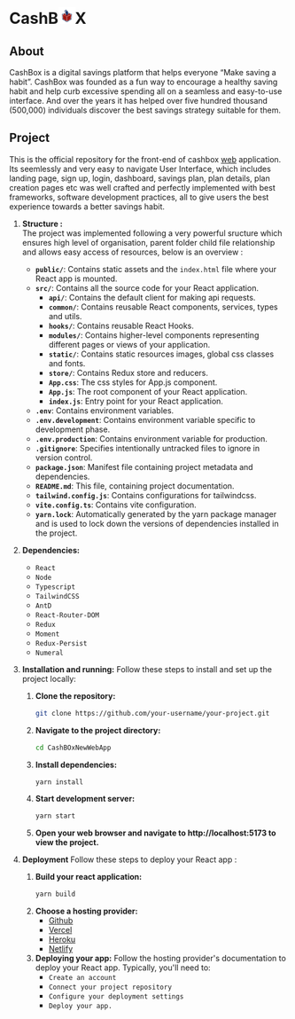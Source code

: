 # CashB<img src="./images/box.svg" height="30px" width="30px" style="margin-top:20px" />X
## About
CashBox is a digital savings platform that helps everyone “Make saving a habit”. CashBox was founded as a fun way to encourage a healthy saving habit and help curb excessive spending all on a seamless and easy-to-use interface. And over the years it has helped over five hundred thousand (500,000) individuals discover the best savings strategy suitable for them.
<br />
## Project
This is the official repository for the front-end of cashbox [web](https://www.cashboxng.com/) application. Its seemlessly and very easy to navigate User Interface, which includes landing page, sign up, login, dashboard, savings plan, plan details, plan creation pages etc was well crafted and perfectly implemented with best frameworks, software development practices, all to give users the best experience towards a better savings habit.
1. **Structure :**<br />
   The project was implemented following a very powerful sructure which ensures high level of organisation, parent folder child file relationship and allows easy access of resources, below is an overview :<br />
   - **`public/`**: Contains static assets and the `index.html` file where your React app is mounted.
   - **`src/`**: Contains all the source code for your React application.
     - **`api/`**: Contains the default client for making api requests.
     - **`common/`**: Contains reusable React components, services, types and utils.
     - **`hooks/`**: Contains reusable React Hooks.
     - **`modules/`**: Contains higher-level components representing different pages or views of your application.
     - **`static/`**: Contains static resources images, global css classes and fonts.
     - **`store/`**: Contains Redux store and reducers.
     - **`App.css`**: The css styles for App.js component.
     - **`App.js`**: The root component of your React application.
     - **`index.js`**: Entry point for your React application.
   - **`.env`**: Contains environment variables.
   - **`.env.development`**: Contains environment variable specific to development phase.
   - **`.env.production`**: Contains environment variable for production.
   - **`.gitignore`**: Specifies intentionally untracked files to ignore in version control.
   - **`package.json`**: Manifest file containing project metadata and dependencies.
   - **`README.md`**: This file, containing project documentation.
   - **`tailwind.config.js`**: Contains configurations for tailwindcss.
   - **`vite.config.ts`**: Contains vite configuration.
   - **`yarn.lock`**: Automatically generated by the yarn package manager and is used to lock down the versions of dependencies installed in the project.

2. **Dependencies:**
   - `React`
   - `Node`
   - `Typescript`
   - `TailwindCSS`
   - `AntD`
   - `React-Router-DOM`
   - `Redux`
   - `Moment`
   - `Redux-Persist`
   - `Numeral`
3. **Installation and running:**
   Follow these steps to install and set up the project locally:<br />
   1. **Clone the repository:**
      ```bash
      git clone https://github.com/your-username/your-project.git
    2. **Navigate to the project directory:**
       ```bash
       cd CashBOxNewWebApp
    3. **Install dependencies:**
       ```bash
       yarn install
    4. **Start development server:**
       ```bash
       yarn start
    5. **Open your web browser and navigate to http://localhost:5173 to view the project.**
    
5. **Deployment**
   Follow these steps to deploy your React app :<br />
   1. **Build your react application:**
      ```bash
      yarn build
    2. **Choose a hosting provider:**
       - [Github](https://github.com/)
       - [Vercel](https://vercel.com/)
       - [Heroku](https://www.heroku.com/)
       - [Netlify](https://www.netlify.com/)
    3. **Deploying your app:**
       Follow the hosting provider's documentation to deploy your React app. Typically, you'll need to:
       - `Create an account`
       - `Connect your project repository`
       - `Configure your deployment settings`
       - `Deploy your app.`
      
